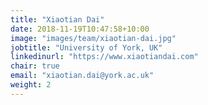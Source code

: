 ```yaml
---
title: "Xiaotian Dai"
date: 2018-11-19T10:47:58+10:00
image: "images/team/xiaotian-dai.jpg"
jobtitle: "University of York, UK"
linkedinurl: "https://www.xiaotiandai.com"
chair: true
email: "xiaotian.dai@york.ac.uk"
weight: 2
---
```


